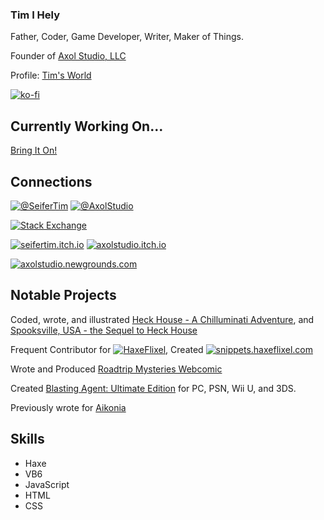 ### Tim I Hely 

Father, Coder, Game Developer, Writer, Maker of Things.

Founder of [Axol Studio, LLC](https://axolstudio.com/)

Profile: [Tim's World](https://tims-world.com/)

[![ko-fi](https://ko-fi.com/img/githubbutton_sm.svg)](https://ko-fi.com/M4M11CPV0)

## Currently Working On...

[Bring It On!](https://axolstudio.itch.io/bring-it-on)

## Connections

[![@SeiferTim](https://badgen.net/twitter/follow/seifertim)](https://twitter.com/SeiferTim)
[![@AxolStudio](https://badgen.net/twitter/follow/axolstudio)](https://twitter.com/AxolStudio)

[![Stack Exchange](https://badgen.net/badge/Stack%20Overflow/SeiferTim/?labelColor=0c0d0e&color=f48024&icon=https://github.com/SeiferTim/SeiferTim/blob/main/stack-overflow-icon.svg?raw=true)](https://stackoverflow.com/users/1680564/seifertim)

[![seifertim.itch.io](https://badgen.net/badge/Itch.io/SeiferTim/?labelColor=222222&color=fa5c5c&icon=https://github.com/SeiferTim/SeiferTim/blob/main/itchio-logo-textless-white.svg?raw=true)](https://seifertim.itch.io/)
[![axolstudio.itch.io](https://badgen.net/badge/Itch.io/AxolStudio/?labelColor=222222&color=fa5c5c&icon=https://github.com/SeiferTim/SeiferTim/blob/main/itchio-logo-textless-white.svg?raw=true)](https://axolstudio.itch.io/)

[![axolstudio.newgrounds.com](https://badgen.net/badge/NewGrounds/AxolStudio/?color=fda238&icon=https://www.newgrounds.com/img/icons/favicon.png)](https://axolstudio.newgrounds.com/)

## Notable Projects

Coded, wrote, and illustrated [Heck House - A Chilluminati Adventure](https://axolstudio.itch.io/heck-house), and [Spooksville, USA - the Sequel to Heck House](https://axolstudio.itch.io/spooksville-usa)

Frequent Contributor for [![HaxeFlixel](https://badgen.net/badge/icon/HaxeFlixel/?icon=https://haxeflixel.com/images/haxeflixel.svg&label)](https://haxeflixel.com/), Created [![snippets.haxeflixel.com](https://badgen.net/badge/icon/snippets.haxeflixel.com/?icon=https://haxeflixel.com/images/haxeflixel.svg&label)](https://snippets.haxeflixel.com/)

Wrote and Produced [Roadtrip Mysteries Webcomic](http://roadtrip.axolstudio.com/)

Created [Blasting Agent: Ultimate Edition](https://blastingagent.com/) for PC, PSN, Wii U, and 3DS.

Previously wrote for [Aikonia](https://aikoniacomic.com/)

## Skills

* Haxe
* VB6
* JavaScript
* HTML
* CSS

